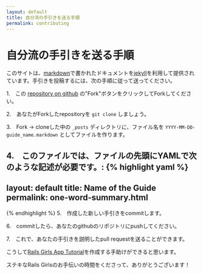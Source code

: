 ```yaml
---
layout: default
title: 自分流の手引きを送る手順
permalink: contributing
---
```


# 自分流の手引きを送る手順

このサイトは、[markdown](http://daringfireball.net/projects/markdown/)で書かれたドキュメントを[jekyll](https://github.com/mojombo/jekyll)を利用して提供されています。手引きを投稿するには、次の手順に従って送ってください。

1.　この [repository on github](https://github.com/railsgirls/railsgirls.github.com) の"Fork"ボタンをクリックしてForkしてください。

2.　あなたがForkしたrepositoryを `git clone` しましょう。

3.　Fork -> cloneした中の `_posts` ディレクトリに、ファイル名を `YYYY-MM-DD-guide_name.markdown` としてファイルを作ります。

4.　このファイルでは、ファイルの先頭にYAMLで次のような記述が必要です。:
{% highlight yaml %}
---
layout: default
title: Name of the Guide
permalink: one-word-summary.html
---
{% endhighlight %}
5.　作成した新しい手引きをcommitします。

6.　commitしたら、あなたのgithubのリポジトリにpushしてください。

7.　これで、あなたの手引きを説明したpull requestを送ることができます。

こうして[Rails Girls App Tutorial](https://github.com/railsgirls/railsgirls.github.com/blob/master/_posts/2012-04-18-app.markdown)を作成する手助けができると思います。

ステキなRails Girlsのお手伝いの時間をくださって、ありがとうございます！
